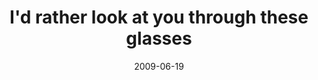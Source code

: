 ---
layout: base.njk
title : 'I&#39;d rather look at you through these glasses' 
view_title : 'I&#39;d rather look at you through these glasses' 
year : '2009' 
date : '2009-06-19' 
img_file : '/drawing/idratherlookatyouthroughtheseglasses.png' 
html_file : 'idratherlookatyouthroughtheseglasses' 
next_html : 'iwishmydeskwasaspaceship.html' 
year_order : '190' 
permalink : "title/{{html_file}}.html"
---